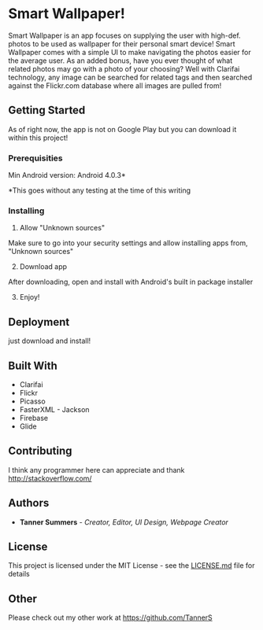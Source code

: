 # Smart Wallpaper!

Smart Wallpaper is an app focuses on supplying the user with high-def. photos to be used as wallpaper for their personal smart device! Smart Wallpaper comes with a simple UI to make navigating the photos easier for the average user. As an added bonus, have you ever thought of what related photos may go with a photo of your choosing? Well with Clarifai technology, any image can be searched for related tags and then searched against the Flickr.com database where all images are pulled from!
## Getting Started

As of right now, the app is not on Google Play but you can download it within this project!

### Prerequisities

Min Android version: Android 4.0.3*


*This goes without any testing at the time of this writing

### Installing

1. Allow "Unknown sources"

  Make sure to go into your security settings and allow installing apps from, "Unknown sources"

2. Download app

  After downloading, open and install with Android's built in package installer
  
3. Enjoy!


## Deployment

just download and install!

## Built With

* Clarifai
* Flickr
* Picasso
* FasterXML - Jackson
* Firebase
* Glide
 
## Contributing

I think any programmer here can appreciate and thank http://stackoverflow.com/

## Authors

* **Tanner Summers** - *Creator, Editor, UI Design, Webpage Creator*

## License

This project is licensed under the MIT License - see the [LICENSE.md](LICENSE.md) file for details

## Other

Please check out my other work at https://github.com/TannerS
